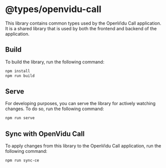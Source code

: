 # @types/openvidu-call

This library contains common types used by the OpenVidu Call application. It is a shared library that is used by both the frontend and backend of the application.

## Build

To build the library, run the following command:

```bash
npm install
npm run build
```

## Serve

For developing purposes, you can serve the library for actively watching changes. To do so, run the following command:

```bash
npm run serve
```

## Sync with OpenVidu Call

To apply changes from this library to the OpenVidu Call application, run the following command:

```bash
npm run sync-ce
```
